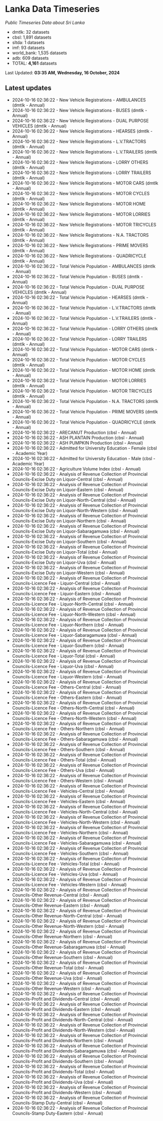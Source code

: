 # Lanka Data Timeseries
*Public Timeseries Data about Sri Lanka*

* dmtlk: 32 datasets
* cbsl: 1,891 datasets
* sltda: 1 datasets
* imf: 93 datasets
* world_bank: 1,535 datasets
* adb: 609 datasets
* TOTAL: **4,161** datasets

Last Updated: **03:35 AM, Wednesday, 16 October, 2024**

## Latest updates

* 2024-10-16 02:36:22 - New Vehicle Registrations - AMBULANCES (dmtlk - Annual)
* 2024-10-16 02:36:22 - New Vehicle Registrations - BUSES (dmtlk - Annual)
* 2024-10-16 02:36:22 - New Vehicle Registrations - DUAL PURPOSE VEHICLES (dmtlk - Annual)
* 2024-10-16 02:36:22 - New Vehicle Registrations - HEARSES (dmtlk - Annual)
* 2024-10-16 02:36:22 - New Vehicle Registrations - L.V.TRACTORS (dmtlk - Annual)
* 2024-10-16 02:36:22 - New Vehicle Registrations - L.V.TRAILERS (dmtlk - Annual)
* 2024-10-16 02:36:22 - New Vehicle Registrations - LORRY OTHERS (dmtlk - Annual)
* 2024-10-16 02:36:22 - New Vehicle Registrations - LORRY TRAILERS (dmtlk - Annual)
* 2024-10-16 02:36:22 - New Vehicle Registrations - MOTOR CARS (dmtlk - Annual)
* 2024-10-16 02:36:22 - New Vehicle Registrations - MOTOR CYCLES (dmtlk - Annual)
* 2024-10-16 02:36:22 - New Vehicle Registrations - MOTOR HOME (dmtlk - Annual)
* 2024-10-16 02:36:22 - New Vehicle Registrations - MOTOR LORRIES (dmtlk - Annual)
* 2024-10-16 02:36:22 - New Vehicle Registrations - MOTOR TRICYCLES (dmtlk - Annual)
* 2024-10-16 02:36:22 - New Vehicle Registrations - N.A. TRACTORS (dmtlk - Annual)
* 2024-10-16 02:36:22 - New Vehicle Registrations - PRIME MOVERS (dmtlk - Annual)
* 2024-10-16 02:36:22 - New Vehicle Registrations - QUADRICYCLE (dmtlk - Annual)
* 2024-10-16 02:36:22 - Total Vehicle Population - AMBULANCES (dmtlk - Annual)
* 2024-10-16 02:36:22 - Total Vehicle Population - BUSES (dmtlk - Annual)
* 2024-10-16 02:36:22 - Total Vehicle Population - DUAL PURPOSE VEHICLES (dmtlk - Annual)
* 2024-10-16 02:36:22 - Total Vehicle Population - HEARSES (dmtlk - Annual)
* 2024-10-16 02:36:22 - Total Vehicle Population - L.V.TRACTORS (dmtlk - Annual)
* 2024-10-16 02:36:22 - Total Vehicle Population - L.V.TRAILERS (dmtlk - Annual)
* 2024-10-16 02:36:22 - Total Vehicle Population - LORRY OTHERS (dmtlk - Annual)
* 2024-10-16 02:36:22 - Total Vehicle Population - LORRY TRAILERS (dmtlk - Annual)
* 2024-10-16 02:36:22 - Total Vehicle Population - MOTOR CARS (dmtlk - Annual)
* 2024-10-16 02:36:22 - Total Vehicle Population - MOTOR CYCLES (dmtlk - Annual)
* 2024-10-16 02:36:22 - Total Vehicle Population - MOTOR HOME (dmtlk - Annual)
* 2024-10-16 02:36:22 - Total Vehicle Population - MOTOR LORRIES (dmtlk - Annual)
* 2024-10-16 02:36:22 - Total Vehicle Population - MOTOR TRICYCLES (dmtlk - Annual)
* 2024-10-16 02:36:22 - Total Vehicle Population - N.A. TRACTORS (dmtlk - Annual)
* 2024-10-16 02:36:22 - Total Vehicle Population - PRIME MOVERS (dmtlk - Annual)
* 2024-10-16 02:36:22 - Total Vehicle Population - QUADRICYCLE (dmtlk - Annual)
* 2024-10-16 02:36:22 - ARECANUT Production (cbsl - Annual)
* 2024-10-16 02:36:22 - ASH PLANTAIN Production (cbsl - Annual)
* 2024-10-16 02:36:22 - ASH PUMPKIN Production (cbsl - Annual)
* 2024-10-16 02:36:22 - Admitted for University Education - Female (cbsl - Academic Year)
* 2024-10-16 02:36:22 - Admitted for University Education - Male (cbsl - Academic Year)
* 2024-10-16 02:36:22 - Agriculture Volume Index (cbsl - Annual)
* 2024-10-16 02:36:22 - Analysis of Revenue Collection of Provincial Councils-Excise Duty on Liquor-Central (cbsl - Annual)
* 2024-10-16 02:36:22 - Analysis of Revenue Collection of Provincial Councils-Excise Duty on Liquor-Eastern (cbsl - Annual)
* 2024-10-16 02:36:22 - Analysis of Revenue Collection of Provincial Councils-Excise Duty on Liquor-North-Central (cbsl - Annual)
* 2024-10-16 02:36:22 - Analysis of Revenue Collection of Provincial Councils-Excise Duty on Liquor-North-Western (cbsl - Annual)
* 2024-10-16 02:36:22 - Analysis of Revenue Collection of Provincial Councils-Excise Duty on Liquor-Northern (cbsl - Annual)
* 2024-10-16 02:36:22 - Analysis of Revenue Collection of Provincial Councils-Excise Duty on Liquor-Sabaragamuwa (cbsl - Annual)
* 2024-10-16 02:36:22 - Analysis of Revenue Collection of Provincial Councils-Excise Duty on Liquor-Southern (cbsl - Annual)
* 2024-10-16 02:36:22 - Analysis of Revenue Collection of Provincial Councils-Excise Duty on Liquor-Total (cbsl - Annual)
* 2024-10-16 02:36:22 - Analysis of Revenue Collection of Provincial Councils-Excise Duty on Liquor-Uva (cbsl - Annual)
* 2024-10-16 02:36:22 - Analysis of Revenue Collection of Provincial Councils-Excise Duty on Liquor-Western (cbsl - Annual)
* 2024-10-16 02:36:22 - Analysis of Revenue Collection of Provincial Councils-Licence Fee - Liquor-Central (cbsl - Annual)
* 2024-10-16 02:36:22 - Analysis of Revenue Collection of Provincial Councils-Licence Fee - Liquor-Eastern (cbsl - Annual)
* 2024-10-16 02:36:22 - Analysis of Revenue Collection of Provincial Councils-Licence Fee - Liquor-North-Central (cbsl - Annual)
* 2024-10-16 02:36:22 - Analysis of Revenue Collection of Provincial Councils-Licence Fee - Liquor-North-Western (cbsl - Annual)
* 2024-10-16 02:36:22 - Analysis of Revenue Collection of Provincial Councils-Licence Fee - Liquor-Northern (cbsl - Annual)
* 2024-10-16 02:36:22 - Analysis of Revenue Collection of Provincial Councils-Licence Fee - Liquor-Sabaragamuwa (cbsl - Annual)
* 2024-10-16 02:36:22 - Analysis of Revenue Collection of Provincial Councils-Licence Fee - Liquor-Southern (cbsl - Annual)
* 2024-10-16 02:36:22 - Analysis of Revenue Collection of Provincial Councils-Licence Fee - Liquor-Total (cbsl - Annual)
* 2024-10-16 02:36:22 - Analysis of Revenue Collection of Provincial Councils-Licence Fee - Liquor-Uva (cbsl - Annual)
* 2024-10-16 02:36:22 - Analysis of Revenue Collection of Provincial Councils-Licence Fee - Liquor-Western (cbsl - Annual)
* 2024-10-16 02:36:22 - Analysis of Revenue Collection of Provincial Councils-Licence Fee - Others-Central (cbsl - Annual)
* 2024-10-16 02:36:22 - Analysis of Revenue Collection of Provincial Councils-Licence Fee - Others-Eastern (cbsl - Annual)
* 2024-10-16 02:36:22 - Analysis of Revenue Collection of Provincial Councils-Licence Fee - Others-North-Central (cbsl - Annual)
* 2024-10-16 02:36:22 - Analysis of Revenue Collection of Provincial Councils-Licence Fee - Others-North-Western (cbsl - Annual)
* 2024-10-16 02:36:22 - Analysis of Revenue Collection of Provincial Councils-Licence Fee - Others-Northern (cbsl - Annual)
* 2024-10-16 02:36:22 - Analysis of Revenue Collection of Provincial Councils-Licence Fee - Others-Sabaragamuwa (cbsl - Annual)
* 2024-10-16 02:36:22 - Analysis of Revenue Collection of Provincial Councils-Licence Fee - Others-Southern (cbsl - Annual)
* 2024-10-16 02:36:22 - Analysis of Revenue Collection of Provincial Councils-Licence Fee - Others-Total (cbsl - Annual)
* 2024-10-16 02:36:22 - Analysis of Revenue Collection of Provincial Councils-Licence Fee - Others-Uva (cbsl - Annual)
* 2024-10-16 02:36:22 - Analysis of Revenue Collection of Provincial Councils-Licence Fee - Others-Western (cbsl - Annual)
* 2024-10-16 02:36:22 - Analysis of Revenue Collection of Provincial Councils-Licence Fee - Vehicles-Central (cbsl - Annual)
* 2024-10-16 02:36:22 - Analysis of Revenue Collection of Provincial Councils-Licence Fee - Vehicles-Eastern (cbsl - Annual)
* 2024-10-16 02:36:22 - Analysis of Revenue Collection of Provincial Councils-Licence Fee - Vehicles-North-Central (cbsl - Annual)
* 2024-10-16 02:36:22 - Analysis of Revenue Collection of Provincial Councils-Licence Fee - Vehicles-North-Western (cbsl - Annual)
* 2024-10-16 02:36:22 - Analysis of Revenue Collection of Provincial Councils-Licence Fee - Vehicles-Northern (cbsl - Annual)
* 2024-10-16 02:36:22 - Analysis of Revenue Collection of Provincial Councils-Licence Fee - Vehicles-Sabaragamuwa (cbsl - Annual)
* 2024-10-16 02:36:22 - Analysis of Revenue Collection of Provincial Councils-Licence Fee - Vehicles-Southern (cbsl - Annual)
* 2024-10-16 02:36:22 - Analysis of Revenue Collection of Provincial Councils-Licence Fee - Vehicles-Total (cbsl - Annual)
* 2024-10-16 02:36:22 - Analysis of Revenue Collection of Provincial Councils-Licence Fee - Vehicles-Uva (cbsl - Annual)
* 2024-10-16 02:36:22 - Analysis of Revenue Collection of Provincial Councils-Licence Fee - Vehicles-Western (cbsl - Annual)
* 2024-10-16 02:36:22 - Analysis of Revenue Collection of Provincial Councils-Other Revenue-Central (cbsl - Annual)
* 2024-10-16 02:36:22 - Analysis of Revenue Collection of Provincial Councils-Other Revenue-Eastern (cbsl - Annual)
* 2024-10-16 02:36:22 - Analysis of Revenue Collection of Provincial Councils-Other Revenue-North-Central (cbsl - Annual)
* 2024-10-16 02:36:22 - Analysis of Revenue Collection of Provincial Councils-Other Revenue-North-Western (cbsl - Annual)
* 2024-10-16 02:36:22 - Analysis of Revenue Collection of Provincial Councils-Other Revenue-Northern (cbsl - Annual)
* 2024-10-16 02:36:22 - Analysis of Revenue Collection of Provincial Councils-Other Revenue-Sabaragamuwa (cbsl - Annual)
* 2024-10-16 02:36:22 - Analysis of Revenue Collection of Provincial Councils-Other Revenue-Southern (cbsl - Annual)
* 2024-10-16 02:36:22 - Analysis of Revenue Collection of Provincial Councils-Other Revenue-Total (cbsl - Annual)
* 2024-10-16 02:36:22 - Analysis of Revenue Collection of Provincial Councils-Other Revenue-Uva (cbsl - Annual)
* 2024-10-16 02:36:22 - Analysis of Revenue Collection of Provincial Councils-Other Revenue-Western (cbsl - Annual)
* 2024-10-16 02:36:22 - Analysis of Revenue Collection of Provincial Councils-Profit and Dividends-Central (cbsl - Annual)
* 2024-10-16 02:36:22 - Analysis of Revenue Collection of Provincial Councils-Profit and Dividends-Eastern (cbsl - Annual)
* 2024-10-16 02:36:22 - Analysis of Revenue Collection of Provincial Councils-Profit and Dividends-North-Central (cbsl - Annual)
* 2024-10-16 02:36:22 - Analysis of Revenue Collection of Provincial Councils-Profit and Dividends-North-Western (cbsl - Annual)
* 2024-10-16 02:36:22 - Analysis of Revenue Collection of Provincial Councils-Profit and Dividends-Northern (cbsl - Annual)
* 2024-10-16 02:36:22 - Analysis of Revenue Collection of Provincial Councils-Profit and Dividends-Sabaragamuwa (cbsl - Annual)
* 2024-10-16 02:36:22 - Analysis of Revenue Collection of Provincial Councils-Profit and Dividends-Southern (cbsl - Annual)
* 2024-10-16 02:36:22 - Analysis of Revenue Collection of Provincial Councils-Profit and Dividends-Total (cbsl - Annual)
* 2024-10-16 02:36:22 - Analysis of Revenue Collection of Provincial Councils-Profit and Dividends-Uva (cbsl - Annual)
* 2024-10-16 02:36:22 - Analysis of Revenue Collection of Provincial Councils-Profit and Dividends-Western (cbsl - Annual)
* 2024-10-16 02:36:22 - Analysis of Revenue Collection of Provincial Councils-Stamp Duty-Central (cbsl - Annual)
* 2024-10-16 02:36:22 - Analysis of Revenue Collection of Provincial Councils-Stamp Duty-Eastern (cbsl - Annual)